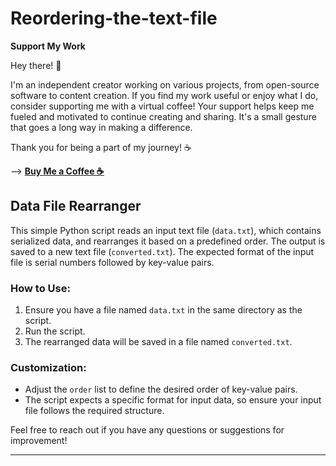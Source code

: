# Reordering-the-text-file

**Support My Work**

Hey there! 👋

I'm an independent creator working on various projects, from open-source software to content creation. If you find my work useful or enjoy what I do, consider supporting me with a virtual coffee!
Your support helps keep me fueled and motivated to continue creating and sharing. It's a small gesture that goes a long way in making a difference.

Thank you for being a part of my journey! ☕


--> [**Buy Me a Coffee ☕**](https://www.buymeacoffee.com/apophis04)


## Data File Rearranger

This simple Python script reads an input text file (`data.txt`), which contains serialized data, and rearranges it based on a predefined order. The output is saved to a new text file (`converted.txt`). The expected format of the input file is serial numbers followed by key-value pairs.

### How to Use:

1. Ensure you have a file named `data.txt` in the same directory as the script.
2. Run the script.
3. The rearranged data will be saved in a file named `converted.txt`.

### Customization:

- Adjust the `order` list to define the desired order of key-value pairs.
- The script expects a specific format for input data, so ensure your input file follows the required structure.

Feel free to reach out if you have any questions or suggestions for improvement!

---
